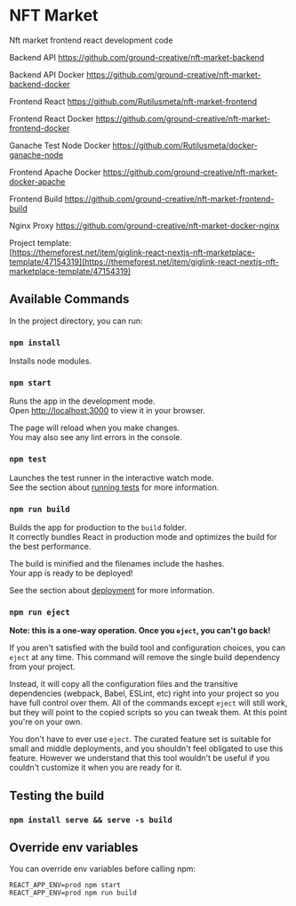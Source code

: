 # NFT Market

Nft market frontend react development code

Backend API
https://github.com/ground-creative/nft-market-backend

Backend API Docker
https://github.com/ground-creative/nft-market-backend-docker

Frontend React
https://github.com/Rutilusmeta/nft-market-frontend

Frontend React Docker
https://github.com/ground-creative/nft-market-frontend-docker

Ganache Test Node Docker
https://github.com/Rutilusmeta/docker-ganache-node

Frontend Apache Docker
https://github.com/ground-creative/nft-market-docker-apache

Frontend Build
https://github.com/ground-creative/nft-market-frontend-build

Nginx Proxy
https://github.com/ground-creative/nft-market-docker-nginx

Project template:\
[https://themeforest.net/item/giglink-react-nextjs-nft-marketplace-template/47154319](https://themeforest.net/item/giglink-react-nextjs-nft-marketplace-template/47154319)

## Available Commands

In the project directory, you can run:

### `npm install`

Installs node modules.

### `npm start`

Runs the app in the development mode.\
Open [http://localhost:3000](http://localhost:3000) to view it in your browser.

The page will reload when you make changes.\
You may also see any lint errors in the console.

### `npm test`

Launches the test runner in the interactive watch mode.\
See the section about [running tests](https://facebook.github.io/create-react-app/docs/running-tests) for more information.

### `npm run build`

Builds the app for production to the `build` folder.\
It correctly bundles React in production mode and optimizes the build for the best performance.

The build is minified and the filenames include the hashes.\
Your app is ready to be deployed!

See the section about [deployment](https://facebook.github.io/create-react-app/docs/deployment) for more information.

### `npm run eject`

**Note: this is a one-way operation. Once you `eject`, you can't go back!**

If you aren't satisfied with the build tool and configuration choices, you can `eject` at any time. This command will remove the single build dependency from your project.

Instead, it will copy all the configuration files and the transitive dependencies (webpack, Babel, ESLint, etc) right into your project so you have full control over them. All of the commands except `eject` will still work, but they will point to the copied scripts so you can tweak them. At this point you're on your own.

You don't have to ever use `eject`. The curated feature set is suitable for small and middle deployments, and you shouldn't feel obligated to use this feature. However we understand that this tool wouldn't be useful if you couldn't customize it when you are ready for it.

## Testing the build

### `npm install serve && serve -s build`

## Override env variables

You can override env variables before calling npm:
```
REACT_APP_ENV=prod npm start
REACT_APP_ENV=prod npm run build
```